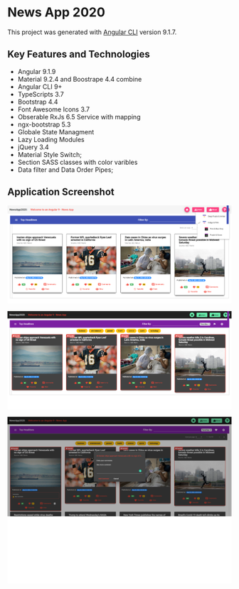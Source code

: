 # News App 2020

This project was generated with [Angular CLI](https://github.com/angular/angular-cli) version 9.1.7.

## Key Features and Technologies

- Angular 9.1.9
- Material 9.2.4 and Boostrape 4.4 combine
- Angular CLI 9+
- TypeScripts 3.7
- Bootstrap 4.4
- Font Awesome Icons 3.7
- Obserable RxJs 6.5 Service with mapping
- ngx-bootstrap 5.3
- Globale State Managment
- Lazy Loading Modules
- jQuery 3.4
- Material Style Switch;
- Section SASS classes with color varibles
- Data filter and Data Order Pipes;

## Application Screenshot
  
![alt tag](https://github.com/Siraj360/Angular-Material-NewsApp2020/blob/master/newapp1.png)

![alt tag](https://github.com/Siraj360/Angular-Material-NewsApp2020/blob/master/newapp2.png)

![alt tag](https://github.com/Siraj360/Angular-Material-NewsApp2020/blob/master/newapp3.png)
